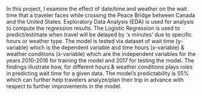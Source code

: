 In this project, I examine the effect of date/time and weather on the wait time that a traveler faces while crossing the Peace Bridge between Canada and the United States. Exploratory Data Analysis (EDA) is used for analysis to compute the regression results. The Logistic Regression is used to predict/estimate when travel will be delayed by ‘x minutes’ due to specific hours or weather type. The model is tested via dataset of wait time (y-variable) which is the dependent variable and time hours (x-variable) & weather conditions (x-variable) which are the independent variables for the years 2010-2016 for training the model and 2017 for testing the model. The findings illustrate how, for different hours & weather conditions plays roles in predicting wait time for a given data. The model’s predictability is 55% which can further help travelers analyze/plan their trip in advance with respect to further improvements in the model.